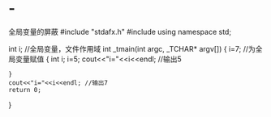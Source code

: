# -
全局变量的屏蔽
#include "stdafx.h"
#include<iostream>
using namespace std;

int i;  //全局变量，文件作用域
int _tmain(int argc, _TCHAR* argv[])
{
	i=7; //为全局变量赋值
	{
		int i;
		i=5;
		cout<<"i="<<i<<endl; //输出5

	}
	cout<<"i="<<i<<endl; //输出7
	return 0;
}

  
